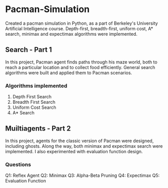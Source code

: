 # Pacman-Simulation
Created a pacman simulation in Python, as a part of Berkeley's University Artificial Intelligence course. Depth-first, breadth-first, uniform cost, A* search, minimax and expectimax algorithms were implemented.

## Search - Part 1
In this project, Pacman agent finds paths through his maze world, both to reach a particular location and to collect food efficiently. General search algorithms were built and applied them to Pacman scenarios.

### Algorithms implemented
1. Depth First Search
2. Breadth First Search
3. Uniform Cost Search
4. A* Search

## Muiltiagents - Part 2
In this project, agents for the classic version of Pacman were designed, including ghosts. Along the way, both minimax and expectimax search were implemented. I also experimented with evaluation function design.

### Questions
Q1: Reflex Agent
Q2: Minimax
Q3: Alpha-Beta Pruning
Q4: Expectimax
Q5: Evaluation Function
